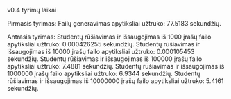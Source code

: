 v0.4 tyrimų laikai

Pirmasis tyrimas: 
            Failų generavimas apytiksliai užtruko: 77.5183 sekundžių.

Antrasis tyrimas: 
            Studentų rūšiavimas ir išsaugojimas iš 1000 įrašų failo apytiksliai užtruko: 0.000426255 sekundžių.
            Studentų rūšiavimas ir išsaugojimas iš 10000 įrašų failo apytiksliai užtruko: 0.000105453 sekundžių.
            Studentų rūšiavimas ir išsaugojimas iš 100000 įrašų failo apytiksliai užtruko: 7.4881 sekundžių.
            Studentų rūšiavimas ir išsaugojimas iš 1000000 įrašų failo apytiksliai užtruko: 6.9344 sekundžių.
            Studentų rūšiavimas ir išsaugojimas iš 10000000 įrašų failo apytiksliai užtruko: 5.4161 sekundžių.

